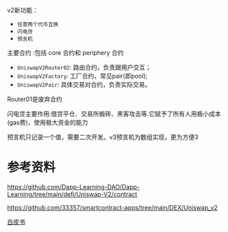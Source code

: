 v2新功能：
- `任意两个代币互换`
- `闪电贷`
- `预言机`

主要合约 :包括 core 合约和 periphery 合约
- `UniswapV2Router02`: 路由合约，负责跟用户交互；
- `UniswapV2Factory`: 工厂合约，常见pair(即pool);
- `UniswapV2Pair`: 具体交易对合约，负责实际交易。

Router01是废弃合约

闪电贷主要作用:借贷平仓、交易所搬砖、黑客攻击等.它赋予了所有人用极小成本(gas费)，使用极大资金的能力

预言机只记录一个值，需要二次开发。v3预言机为数组实现，更为方便3



# 参考资料

https://github.com/Dapp-Learning-DAO/Dapp-Learning/tree/main/defi/Uniswap-V2/contract

https://github.com/33357/smartcontract-apps/tree/main/DEX/Uniswap_v2

[白皮书](https://zhuanlan.zhihu.com/p/255190320)